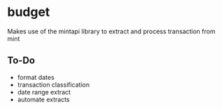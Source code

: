 # budget
Makes use of the mintapi library to extract and process transaction from mint

## To-Do
* format dates
* transaction classification
* date range extract
* automate extracts
